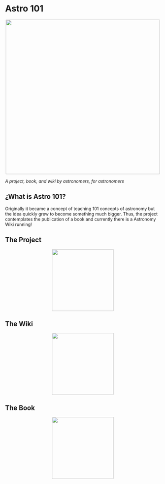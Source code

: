# Astro 101

<p align="center" width="100%">
    <img height=500 src="https://github.com/user-attachments/assets/83bef2a6-6dc6-4880-b6a6-6d01dba42f41">
</p>

_A project, book, and wiki by astronomers, for astronomers_

## ¿What is Astro 101?
Originally it became a concept of teaching 101 concepts of astronomy but the idea quickly grew to become something much
bigger. Thus, the project contemplates the publication of a book and currently there is a Astronomy Wiki running!

## The Project

<p align="center" width="100%">
    <img height=200 src="https://github.com/user-attachments/assets/3ed419c4-c7b0-4c9b-8263-25455350eb8d">
</p>


## The Wiki

<p align="center" width="100%">
    <img height=200 src="https://github.com/user-attachments/assets/c3954ad3-90b3-4aea-aba3-36a24f48f7e9">
</p>

## The Book

<p align="center" width="100%">
    <img height=200 src="https://github.com/user-attachments/assets/82f2700f-e573-4644-8c1f-17566ceaa1ad">
</p>


